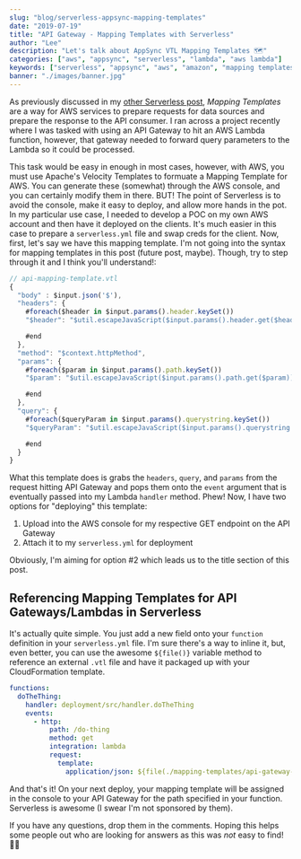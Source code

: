 ```yaml
---
slug: "blog/serverless-appsync-mapping-templates"
date: "2019-07-19"
title: "API Gateway - Mapping Templates with Serverless"
author: "Lee"
description: "Let's talk about AppSync VTL Mapping Templates 🗺"
categories: ["aws", "appsync", "serverless", "lambda", "aws lambda"]
keywords: ["serverless", "appsync", "aws", "amazon", "mapping templates", "lambda"]
banner: "./images/banner.jpg"
---
```


As previously discussed in my [other Serverless post](https://leemulvey.com/blog/AWS-AppSync-Serverless-Lambdas/), *Mapping Templates* are a way for AWS services to prepare requests for data sources and prepare the response to the API consumer. I ran across a project recently where I was tasked with using an API Gateway to hit an AWS Lambda function, however, that gateway needed to forward query parameters to the Lambda so it could be processed.

This task would be easy in enough in most cases, however, with AWS, you must use Apache's Velocity Templates to formuate a Mapping Template for AWS. You can generate these (somewhat) through the AWS console, and you can certainly modify them in there. BUT! The point of Serverless is to avoid the console, make it easy to deploy, and allow more hands in the pot. In my particular use case, I needed to develop a POC on my own AWS account and then have it deployed on the clients. It's
much easier in this case to prepare a `serverless.yml` file and swap creds for the client. Now, first, let's say we have this mapping template. I'm not going into the syntax for mapping templates in this post (future post, maybe). Though, try to step through it and I think you'll understand!:

```js
// api-mapping-template.vtl
{
  "body" : $input.json('$'),
  "headers": {
    #foreach($header in $input.params().header.keySet())
    "$header": "$util.escapeJavaScript($input.params().header.get($header))" #if($foreach.hasNext),#end

    #end
  },
  "method": "$context.httpMethod",
  "params": {
    #foreach($param in $input.params().path.keySet())
    "$param": "$util.escapeJavaScript($input.params().path.get($param))" #if($foreach.hasNext),#end

    #end
  },
  "query": {
    #foreach($queryParam in $input.params().querystring.keySet())
    "$queryParam": "$util.escapeJavaScript($input.params().querystring.get($queryParam))" #if($foreach.hasNext),#end

    #end
  }
}
```

What this template does is grabs the `headers`, `query`, and `params` from the request hitting API Gateway and pops them onto the `event` argument that is eventually passed into my Lambda `handler` method. Phew! Now, I have two options for "deploying" this template:

1. Upload into the AWS console for my respective GET endpoint on the API Gateway
2. Attach it to my `serverless.yml` for deployment

Obviously, I'm aiming for option #2 which leads us to the title section of this post.

## Referencing Mapping Templates for API Gateways/Lambdas in Serverless

It's actually quite simple. You just add a new field onto your `function` definition in your `serverless.yml` file. I'm sure there's a way to inline it, but, even better, you can use the awesome `${file()}` variable method to reference an external `.vtl` file and have it packaged up with your CloudFormation template.

```yml
functions:
  doTheThing:
    handler: deployment/src/handler.doTheThing
    events:
      - http:
          path: /do-thing
          method: get
          integration: lambda
          request:
            template:
              application/json: ${file(./mapping-templates/api-gateway-mapping-template.vtl)}
```

And that's it! On your next deploy, your mapping template will be assigned in the console to your API Gateway for the path specified in your function. Serverless is awesome (I swear I'm not sponsored by them).

If you have any questions, drop them in the comments. Hoping this helps some people out who are looking for answers as this was *not* easy to find! ✌🏻
